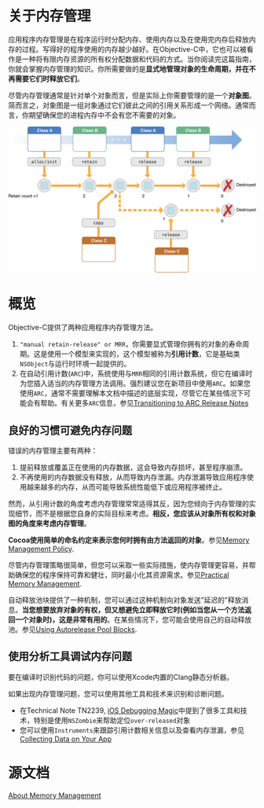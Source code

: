 # 关于内存管理

应用程序内存管理是在程序运行时分配内存、使用内存以及在使用完内存后释放内存的过程。写得好的程序使用的内存越少越好。在Objective-C中，它也可以被看作是一种将有限内存资源的所有权分配数据和代码的方式。当你阅读完这篇指南，你就会掌握内存管理的知识。你所需要做的是**显式地管理对象的生命周期，并在不再需要它们时释放它们**。

尽管内存管理通常是针对单个对象而言，但是实际上你需要管理的是一个**对象图**。简而言之，对象图是一组对象通过它们彼此之间的引用关系形成一个网络。通常而言，你期望确保您的进程内存中不会有您不需要的对象。

![1](./imgs/memory_management_2x.png)

# 概览

Objective-C提供了两种应用程序内存管理方法。

1. `"manual retain-release" or MRR`，你需要显式管理你拥有的对象的寿命周期。这是使用一个模型来实现的，这个模型被称为**引用计数**，它是基础类`NSObject`与运行时环境一起提供的。
2. 在自动引用计数(`ARC`)中，系统使用与`MRR`相同的引用计数系统，但它在编译时为您插入适当的内存管理方法调用。强烈建议您在新项目中使用`ARC`。如果您使用`ARC`，通常不需要理解本文档中描述的底层实现，尽管它在某些情况下可能会有帮助。有关更多`ARC`信息，参见[Transitioning to ARC Release Notes](https://developer.apple.com/library/archive/releasenotes/ObjectiveC/RN-TransitioningToARC/Introduction/Introduction.html#//apple_ref/doc/uid/TP40011226)

## 良好的习惯可避免内存问题

错误的内存管理主要有两种：

1. 提前释放或覆盖正在使用的内存数据，这会导致内存损坏，甚至程序崩溃。
2. 不再使用的内存数据没有释放，从而导致内存泄漏。内存泄漏导致应用程序使用越来越多的内存，从而可能导致系统性能低下或应用程序被终止。

然而，从引用计数的角度考虑内存管理常常适得其反，因为您倾向于内存管理的实现细节，而不是根据您自身的实际目标来考虑。**相反，您应该从对象所有权和对象图的角度来考虑内存管理**。

**Cocoa使用简单的命名约定来表示您何时拥有由方法返回的对象**。参见[Memory Management Policy](https://developer.apple.com/library/archive/documentation/Cocoa/Conceptual/MemoryMgmt/Articles/mmRules.html#//apple_ref/doc/uid/20000994-BAJHFBGH).

尽管内存管理策略很简单，但您可以采取一些实际措施，使内存管理更容易，并帮助确保您的程序保持可靠和健壮，同时最小化其资源需求。参见[Practical Memory Management](https://developer.apple.com/library/archive/documentation/Cocoa/Conceptual/MemoryMgmt/Articles/mmPractical.html#//apple_ref/doc/uid/TP40004447-SW1).

自动释放池块提供了一种机制，您可以通过这种机制向对象发送"延迟的"释放消息。**当您想要放弃对象的有权，但又想避免立即释放它时(例如当您从一个方法返回一个对象时)，这是非常有用的**。在某些情况下，您可能会使用自己的自动释放池。参见[Using Autorelease Pool Blocks](https://developer.apple.com/library/archive/documentation/Cocoa/Conceptual/MemoryMgmt/Articles/mmAutoreleasePools.html#//apple_ref/doc/uid/20000047-CJBFBEDI).

## 使用分析工具调试内存问题

要在编译时识别代码的问题，你可以使用Xcode内置的Clang静态分析器。

如果出现内存管理问题，您可以使用其他工具和技术来识别和诊断问题。

* 在Technical Note TN2239, [iOS Debugging Magic](https://developer.apple.com/library/archive/technotes/tn2239/_index.html#//apple_ref/doc/uid/DTS40010638)中提到了很多工具和技术，特别是使用`NSZombie`来帮助定位`over-released`对象
* 您可以使用`Instruments`来跟踪引用计数相关信息以及查看内存泄漏，参见[Collecting Data on Your App](https://developer.apple.com/library/archive/documentation/DeveloperTools/Conceptual/InstrumentsUserGuide/TheInstrumentsWorkflow.html#//apple_ref/doc/uid/TP40004652-CH5)

# 源文档

[About Memory Management](https://developer.apple.com/library/archive/documentation/Cocoa/Conceptual/MemoryMgmt/Articles/MemoryMgmt.html#//apple_ref/doc/uid/10000011-SW1)
